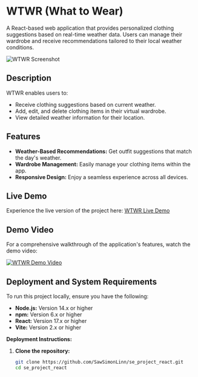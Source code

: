 # WTWR (What to Wear)

A React-based web application that provides personalized clothing suggestions based on real-time weather data. Users can manage their wardrobe and receive recommendations tailored to their local weather conditions.

![WTWR Screenshot](https://media.licdn.com/dms/image/v2/D562DAQGRreS2J6RK1Q/profile-treasury-image-shrink_800_800/profile-treasury-image-shrink_800_800/0/1734413100708?e=1740114000&v=beta&t=rQa89QdEx3CV00Y1SNQiV5nUhyJRfMXYL49pWCThuUQ)

## Description

WTWR enables users to:

- Receive clothing suggestions based on current weather.
- Add, edit, and delete clothing items in their virtual wardrobe.
- View detailed weather information for their location.

## Features

- **Weather-Based Recommendations:** Get outfit suggestions that match the day's weather.
- **Wardrobe Management:** Easily manage your clothing items within the app.
- **Responsive Design:** Enjoy a seamless experience across all devices.

<!-- ![Wardrobe Management GIF](https://example.com/wardrobe-management.gif) -->

## Live Demo

Experience the live version of the project here: [WTWR Live Demo](https://wtwrapp.jumpingcrab.com/)

## Demo Video

For a comprehensive walkthrough of the application's features, watch the demo video:

[![WTWR Demo Video](https://demirsondaj.com.tr/wp-content/uploads/demo/placeholder.svg)](https://example.com/demo-video.mp4)

## Deployment and System Requirements

To run this project locally, ensure you have the following:

- **Node.js:** Version 14.x or higher
- **npm:** Version 6.x or higher
- **React:** Version 17.x or higher
- **Vite:** Version 2.x or higher

**Deployment Instructions:**

1. **Clone the repository:**

   ```bash
   git clone https://github.com/SawSimonLinn/se_project_react.git
   cd se_project_react
   ```

